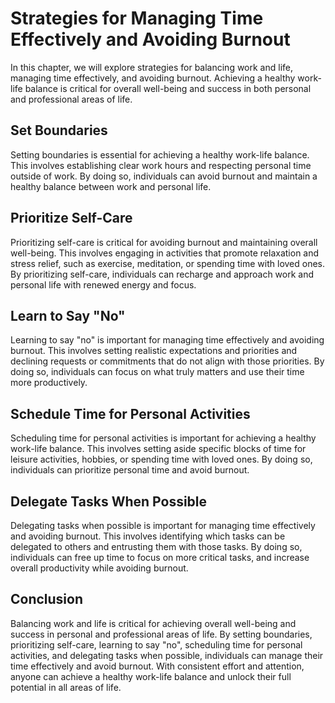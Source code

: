 Strategies for Managing Time Effectively and Avoiding Burnout
=================================================================================================

In this chapter, we will explore strategies for balancing work and life, managing time effectively, and avoiding burnout. Achieving a healthy work-life balance is critical for overall well-being and success in both personal and professional areas of life.

Set Boundaries
--------------

Setting boundaries is essential for achieving a healthy work-life balance. This involves establishing clear work hours and respecting personal time outside of work. By doing so, individuals can avoid burnout and maintain a healthy balance between work and personal life.

Prioritize Self-Care
--------------------

Prioritizing self-care is critical for avoiding burnout and maintaining overall well-being. This involves engaging in activities that promote relaxation and stress relief, such as exercise, meditation, or spending time with loved ones. By prioritizing self-care, individuals can recharge and approach work and personal life with renewed energy and focus.

Learn to Say "No"
-----------------

Learning to say "no" is important for managing time effectively and avoiding burnout. This involves setting realistic expectations and priorities and declining requests or commitments that do not align with those priorities. By doing so, individuals can focus on what truly matters and use their time more productively.

Schedule Time for Personal Activities
-------------------------------------

Scheduling time for personal activities is important for achieving a healthy work-life balance. This involves setting aside specific blocks of time for leisure activities, hobbies, or spending time with loved ones. By doing so, individuals can prioritize personal time and avoid burnout.

Delegate Tasks When Possible
----------------------------

Delegating tasks when possible is important for managing time effectively and avoiding burnout. This involves identifying which tasks can be delegated to others and entrusting them with those tasks. By doing so, individuals can free up time to focus on more critical tasks, and increase overall productivity while avoiding burnout.

Conclusion
----------

Balancing work and life is critical for achieving overall well-being and success in personal and professional areas of life. By setting boundaries, prioritizing self-care, learning to say "no", scheduling time for personal activities, and delegating tasks when possible, individuals can manage their time effectively and avoid burnout. With consistent effort and attention, anyone can achieve a healthy work-life balance and unlock their full potential in all areas of life.
